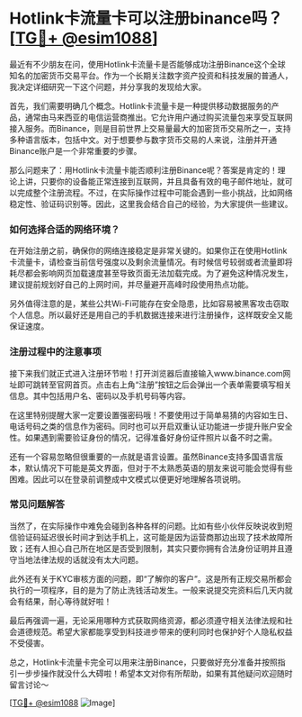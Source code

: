 # Hotlink卡流量卡可以注册binance吗？[[TG💪+ @esim1088](https://t.me/s/esim1088)]

最近有不少朋友在问，使用Hotlink卡流量卡是否能够成功注册Binance这个全球知名的加密货币交易平台。作为一个长期关注数字资产投资和科技发展的普通人，我决定详细研究一下这个问题，并分享我的发现给大家。

首先，我们需要明确几个概念。Hotlink卡流量卡是一种提供移动数据服务的产品，通常由马来西亚的电信运营商推出。它允许用户通过购买流量包来享受互联网接入服务。而Binance，则是目前世界上交易量最大的加密货币交易所之一，支持多种语言版本，包括中文。对于想要参与数字货币交易的人来说，注册并开通Binance账户是一个非常重要的步骤。

那么问题来了：用Hotlink卡流量卡能否顺利注册Binance呢？答案是肯定的！理论上讲，只要你的设备能正常连接到互联网，并且具备有效的电子邮件地址，就可以完成整个注册流程。不过，在实际操作过程中可能会遇到一些小挑战，比如网络稳定性、验证码识别等。因此，这里我会结合自己的经验，为大家提供一些建议。

### 如何选择合适的网络环境？

在开始注册之前，确保你的网络连接稳定是非常关键的。如果你正在使用Hotlink卡流量卡，请检查当前信号强度以及剩余流量情况。有时候信号较弱或者流量即将耗尽都会影响网页加载速度甚至导致页面无法加载完成。为了避免这种情况发生，建议提前规划好自己的上网时间，并尽量避开高峰时段使用热点功能。

另外值得注意的是，某些公共Wi-Fi可能存在安全隐患，比如容易被黑客攻击窃取个人信息。所以最好还是用自己的手机数据连接来进行注册操作，这样既安全又能保证速度。

### 注册过程中的注意事项

接下来我们就正式进入注册环节啦！打开浏览器后直接输入www.binance.com网址即可跳转至官网首页。点击右上角“注册”按钮之后会弹出一个表单需要填写相关信息。其中包括用户名、密码以及手机号码等内容。

在这里特别提醒大家一定要设置强密码哦！不要使用过于简单易猜的内容如生日、电话号码之类的信息作为密码。同时也可以开启双重认证功能进一步提升账户安全性。如果遇到需要验证身份的情况，记得准备好身份证件照片以备不时之需。

还有一个容易忽略但很重要的一点就是语言设置。虽然Binance支持多国语言版本，默认情况下可能是英文界面，但对于不太熟悉英语的朋友来说可能会觉得有些困难。因此可以在登录前调整成中文模式以便更好地理解各项说明。

### 常见问题解答

当然了，在实际操作中难免会碰到各种各样的问题。比如有些小伙伴反映说收到短信验证码延迟很长时间才到达手机上，这可能是因为运营商那边出现了技术故障所致；还有人担心自己所在地区是否受到限制，其实只要你拥有合法身份证明并且遵守当地法律法规的话就没有太大问题。

此外还有关于KYC审核方面的问题，即“了解你的客户”。这是所有正规交易所都会执行的一项程序，目的是为了防止洗钱活动发生。一般来说提交完资料后几天内就会有结果，耐心等待就好啦！

最后再强调一遍，无论采用哪种方式获取网络资源，都必须遵守相关法律法规和社会道德规范。希望大家都能享受到科技进步带来的便利同时也保护好个人隐私权益不受侵害。

总之，Hotlink卡流量卡完全可以用来注册Binance，只要做好充分准备并按照指引一步步操作就没什么大碍啦！希望本文对你有所帮助，如果有其他疑问欢迎随时留言讨论～ 

[[TG💪+ @esim1088](https://t.me/s/esim1088) ![Image](https://i.postimg.cc/4NQfJmqS/Snipaste-2025-05-13-00-14-12.png)]